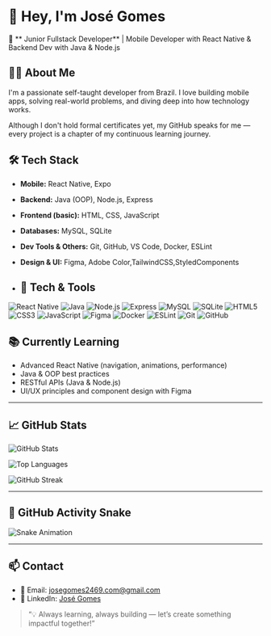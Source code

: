
# 👋 Hey, I'm José Gomes

🚀 ** Junior Fullstack Developer** | Mobile Developer with React Native & Backend Dev with Java & Node.js

## 👨‍💻 About Me
I'm a passionate self-taught developer from Brazil. I love building mobile apps, solving real-world problems, and diving deep into how technology works.

Although I don't hold formal certificates yet, my GitHub speaks for me — every project is a chapter of my continuous learning journey.

## 🛠️ Tech Stack
- **Mobile:** React Native, Expo  
- **Backend:** Java (OOP), Node.js, Express  
- **Frontend (basic):** HTML, CSS, JavaScript  
- **Databases:** MySQL, SQLite  
- **Dev Tools & Others:** Git, GitHub, VS Code, Docker, ESLint  
- **Design & UI:** Figma, Adobe Color,TailwindCSS,StyledComponents

- ## 🚀 Tech & Tools

![React Native](https://img.shields.io/badge/React_Native-20232A?style=for-the-badge&logo=react&logoColor=61DAFB)
![Java](https://img.shields.io/badge/Java-ED8B00?style=for-the-badge&logo=java&logoColor=white)
![Node.js](https://img.shields.io/badge/Node.js-339933?style=for-the-badge&logo=nodedotjs&logoColor=white)
![Express](https://img.shields.io/badge/Express.js-000000?style=for-the-badge&logo=express&logoColor=white)
![MySQL](https://img.shields.io/badge/MySQL-00758F?style=for-the-badge&logo=mysql&logoColor=white)
![SQLite](https://img.shields.io/badge/SQLite-07405E?style=for-the-badge&logo=sqlite&logoColor=white)
![HTML5](https://img.shields.io/badge/HTML5-E34F26?style=for-the-badge&logo=html5&logoColor=white)
![CSS3](https://img.shields.io/badge/CSS3-1572B6?style=for-the-badge&logo=css3&logoColor=white)
![JavaScript](https://img.shields.io/badge/JavaScript-F7DF1E?style=for-the-badge&logo=javascript&logoColor=black)
![Figma](https://img.shields.io/badge/Figma-F24E1E?style=for-the-badge&logo=figma&logoColor=white)
![Docker](https://img.shields.io/badge/Docker-2496ED?style=for-the-badge&logo=docker&logoColor=white)
![ESLint](https://img.shields.io/badge/ESLint-4B32C3?style=for-the-badge&logo=eslint&logoColor=white)
![Git](https://img.shields.io/badge/Git-F05032?style=for-the-badge&logo=git&logoColor=white)
![GitHub](https://img.shields.io/badge/GitHub-100000?style=for-the-badge&logo=github&logoColor=white)


## 📚 Currently Learning
- Advanced React Native (navigation, animations, performance)  
- Java & OOP best practices  
- RESTful APIs (Java & Node.js)  
- UI/UX principles and component design with Figma  

---

## 📈 GitHub Stats

![GitHub Stats](https://github-readme-stats.vercel.app/api?username=Joseuserdev&show_icons=true&theme=radical&hide_border=false)

![Top Languages](https://github-readme-stats.vercel.app/api/top-langs/?username=Joseuserdev&layout=compact&theme=radical&hide_border=false)

![GitHub Streak](https://streak-stats.demolab.com?user=Joseuserdev&theme=radical&hide_border=false)

---

## 🐍 GitHub Activity Snake

![Snake Animation](https://github.com/Joseuserdev/Joseuserdev/blob/output/github-contribution-grid-snake.svg)

---

## 📫 Contact

- 📧 Email: [josegomes2469.com@gmail.com](mailto:josegomes2469.com@gmail.com)  
- 🔗 LinkedIn: [José Gomes](https://www.linkedin.com/in/jos%C3%A9-gomes-8061052a4/)

> “💡 Always learning, always building — let’s create something impactful together!”


